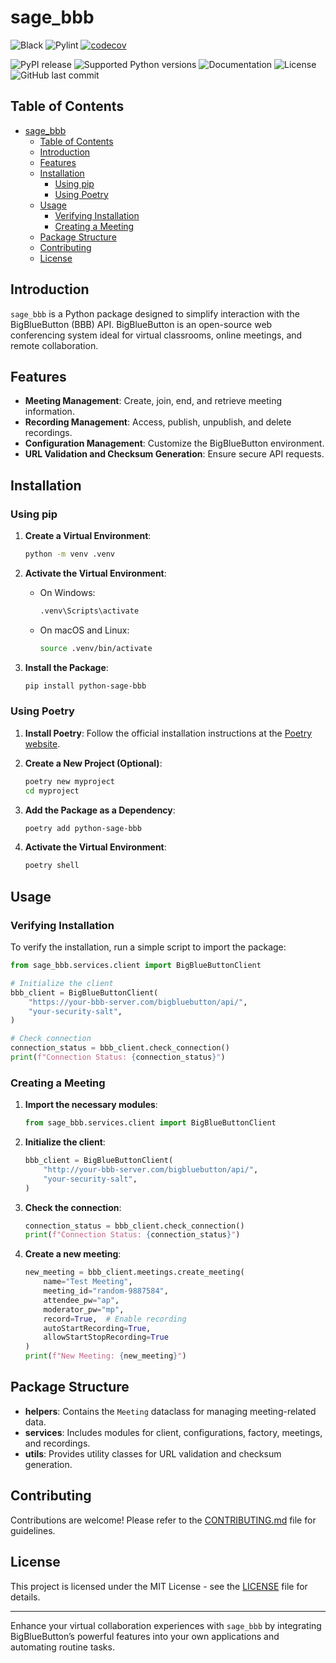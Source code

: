 # sage_bbb
![Black](https://img.shields.io/badge/code%20style-black-000000.svg)
![Pylint](https://img.shields.io/badge/pylint-9-brightgreen)
[![codecov](https://codecov.io/gh/sageteamorg/python-sage-bbb/graph/badge.svg?token=I10LGK910X)](https://codecov.io/gh/sageteamorg/python-sage-bbb)

![PyPI release](https://img.shields.io/pypi/v/python-sage-bbb "python-sage-bbb")
![Supported Python versions](https://img.shields.io/pypi/pyversions/python-sage-bbb "python-sage-bbb")
![Documentation](https://img.shields.io/readthedocs/python-sage-bbb "python-sage-bbb")
![License](https://img.shields.io/badge/license-MIT-red)
![GitHub last commit](https://img.shields.io/github/last-commit/sageteamorg/python-sage-bbb)

## Table of Contents
- [sage\_bbb](#sage_bbb)
  - [Table of Contents](#table-of-contents)
  - [Introduction](#introduction)
  - [Features](#features)
  - [Installation](#installation)
    - [Using pip](#using-pip)
    - [Using Poetry](#using-poetry)
  - [Usage](#usage)
    - [Verifying Installation](#verifying-installation)
    - [Creating a Meeting](#creating-a-meeting)
  - [Package Structure](#package-structure)
  - [Contributing](#contributing)
  - [License](#license)

## Introduction
`sage_bbb` is a Python package designed to simplify interaction with the BigBlueButton (BBB) API. BigBlueButton is an open-source web conferencing system ideal for virtual classrooms, online meetings, and remote collaboration.

## Features
- **Meeting Management**: Create, join, end, and retrieve meeting information.
- **Recording Management**: Access, publish, unpublish, and delete recordings.
- **Configuration Management**: Customize the BigBlueButton environment.
- **URL Validation and Checksum Generation**: Ensure secure API requests.

## Installation

### Using pip

1. **Create a Virtual Environment**:
    ```bash
    python -m venv .venv
    ```

2. **Activate the Virtual Environment**:
    - On Windows:
        ```bash
        .venv\Scripts\activate
        ```
    - On macOS and Linux:
        ```bash
        source .venv/bin/activate
        ```

3. **Install the Package**:
    ```bash
    pip install python-sage-bbb
    ```

### Using Poetry

1. **Install Poetry**: Follow the official installation instructions at the [Poetry website](https://python-poetry.org/docs/#installation).

2. **Create a New Project (Optional)**:
    ```bash
    poetry new myproject
    cd myproject
    ```

3. **Add the Package as a Dependency**:
    ```bash
    poetry add python-sage-bbb
    ```

4. **Activate the Virtual Environment**:
    ```bash
    poetry shell
    ```

## Usage

### Verifying Installation

To verify the installation, run a simple script to import the package:

```python
from sage_bbb.services.client import BigBlueButtonClient

# Initialize the client
bbb_client = BigBlueButtonClient(
    "https://your-bbb-server.com/bigbluebutton/api/",
    "your-security-salt",
)

# Check connection
connection_status = bbb_client.check_connection()
print(f"Connection Status: {connection_status}")
```

### Creating a Meeting

1. **Import the necessary modules**:
    ```python
    from sage_bbb.services.client import BigBlueButtonClient
    ```

2. **Initialize the client**:
    ```python
    bbb_client = BigBlueButtonClient(
        "http://your-bbb-server.com/bigbluebutton/api/",
        "your-security-salt",
    )
    ```

3. **Check the connection**:
    ```python
    connection_status = bbb_client.check_connection()
    print(f"Connection Status: {connection_status}")
    ```

4. **Create a new meeting**:
    ```python
    new_meeting = bbb_client.meetings.create_meeting(
        name="Test Meeting",
        meeting_id="random-9887584",
        attendee_pw="ap",
        moderator_pw="mp",
        record=True,  # Enable recording
        autoStartRecording=True,
        allowStartStopRecording=True
    )
    print(f"New Meeting: {new_meeting}")
    ```

## Package Structure

- **helpers**: Contains the `Meeting` dataclass for managing meeting-related data.
- **services**: Includes modules for client, configurations, factory, meetings, and recordings.
- **utils**: Provides utility classes for URL validation and checksum generation.

## Contributing

Contributions are welcome! Please refer to the [CONTRIBUTING.md](CONTRIBUTING.md) file for guidelines.

## License

This project is licensed under the MIT License - see the [LICENSE](LICENSE) file for details.

---

Enhance your virtual collaboration experiences with `sage_bbb` by integrating BigBlueButton’s powerful features into your own applications and automating routine tasks.